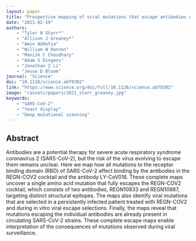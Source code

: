 ```yaml
---
layout: paper
title: "Prospective mapping of viral mutations that escape antibodies used to treat COVID-19"
date: "2021-02-19"
authors: 
    - "Tyler N Starr*"
    - "Allison J Greaney*"
    - "Amin Addetia"
    - "William W Hannon"
    - "Manish C Choudhary"
    - "Adam S Dingens"
    - "Jonathan Z Li"
    - "Jesse D Bloom"
journal: "Science"
doi: "10.1126/science.abf9302"
link: "https://www.science.org/doi/full/10.1126/science.abf9302"
image: "/assets/papers/2021_starr_greaney.jpg"
keywords:
    - "SARS-CoV-2"
    - "Yeast display"
    - "Deep mutational scanning"
---
```


## Abstract

Antibodies are a potential therapy for severe acute respiratory syndrome coronavirus 2 (SARS-CoV-2), but the risk of the virus evolving to escape them remains unclear. Here we map how all mutations to the receptor binding domain (RBD) of SARS-CoV-2 affect binding by the antibodies in the REGN-COV2 cocktail and the antibody LY-CoV016. These complete maps uncover a single amino acid mutation that fully escapes the REGN-COV2 cocktail, which consists of two antibodies, REGN10933 and REGN10987, targeting distinct structural epitopes. The maps also identify viral mutations that are selected in a persistently infected patient treated with REGN-COV2 and during in vitro viral escape selections. Finally, the maps reveal that mutations escaping the individual antibodies are already present in circulating SARS-CoV-2 strains. These complete escape maps enable interpretation of the consequences of mutations observed during viral surveillance.

